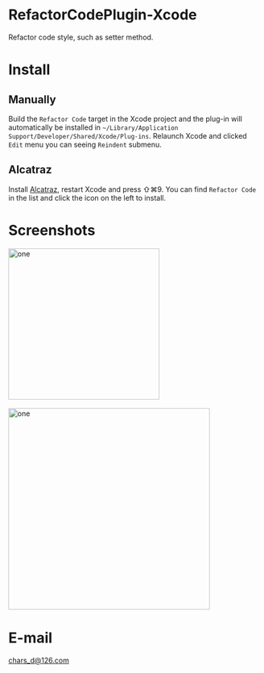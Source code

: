 # RefactorCodePlugin-Xcode
Refactor code style, such as setter method.

# Install
## Manually

Build the `Refactor Code` target in the Xcode project and the plug-in will automatically be installed in `~/Library/Application Support/Developer/Shared/Xcode/Plug-ins`. Relaunch Xcode and clicked `Edit` menu you can seeing `Reindent` submenu.
## Alcatraz

Install [Alcatraz](http://alcatraz.io/), restart Xcode and press ⇧⌘9. You can find `Refactor Code` in the list and click the icon on the left to install.

# Screenshots
<img alt="one" src="https://raw.github.com/charsdavy/RefactorCodePlugin-Xcode/master/screenshots/menu.png" width= "300">
</br></br>
<img alt="one" src="https://raw.github.com/charsdavy/RefactorCodePlugin-Xcode/master/screenshots/window.png" width= "400">

# E-mail
chars_d@126.com

